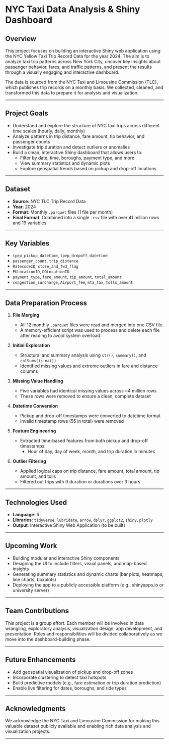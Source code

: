 # NYC Taxi Data Analysis & Shiny Dashboard

## Overview

This project focuses on building an interactive Shiny web application using the NYC Yellow Taxi Trip Record Data for the year 2024. The aim is to analyze taxi trip patterns across New York City, uncover key insights about passenger behavior, fares, and traffic patterns, and present the results through a visually engaging and interactive dashboard.

The data is sourced from the NYC Taxi and Limousine Commission (TLC), which publishes trip records on a monthly basis. We collected, cleaned, and transformed this data to prepare it for analysis and visualization.

---

## Project Goals

- Understand and explore the structure of NYC taxi trips across different time scales (hourly, daily, monthly)
- Analyze patterns in trip distance, fare amount, tip behavior, and passenger counts
- Investigate trip duration and detect outliers or anomalies
- Build a clean, interactive Shiny dashboard that allows users to:
  - Filter by date, time, boroughs, payment type, and more
  - View summary statistics and dynamic plots
  - Explore geospatial trends based on pickup and drop-off locations

---

## Dataset

- **Source**: NYC TLC Trip Record Data  
- **Year**: 2024  
- **Format**: Monthly `.parquet` files (1 file per month)  
- **Final Format**: Combined into a single `.csv` file with over 41 million rows and 19 variables

---

## Key Variables

- `tpep_pickup_datetime`, `tpep_dropoff_datetime`
- `passenger_count`, `trip_distance`
- `RatecodeID`, `store_and_fwd_flag`
- `PULocationID`, `DOLocationID`
- `payment_type`, `fare_amount`, `tip_amount`, `total_amount`
- `congestion_surcharge`, `Airport_fee`, `mta_tax`, `tolls_amount`

---

## Data Preparation Process

1. **File Merging**  
   - All 12 monthly `.parquet` files were read and merged into one CSV file.
   - A memory-efficient script was used to process and delete each file after reading to avoid system overload.

2. **Initial Exploration**  
   - Structural and summary analysis using `str()`, `summary()`, and `colSums(is.na())`  
   - Identified missing values and extreme outliers in fare and distance columns

3. **Missing Value Handling**  
   - Five variables had identical missing values across ~4 million rows
   - These rows were removed to ensure a clean, complete dataset

4. **Datetime Conversion**  
   - Pickup and drop-off timestamps were converted to datetime format
   - Invalid timestamp rows (55 in total) were removed

5. **Feature Engineering**  
   - Extracted time-based features from both pickup and drop-off timestamps:
     - Hour of day, day of week, month, and trip duration in minutes

6. **Outlier Filtering**  
   - Applied logical caps on trip distance, fare amount, total amount, tip amount, and tolls
   - Filtered out trips with 0 duration or durations over 3 hours

---

## Technologies Used

- **Language**: R
- **Libraries**: `tidyverse`, `lubridate`, `arrow`, `dplyr`, `ggplot2`, `shiny`, `plotly`
- **Output**: Interactive Shiny Web Application (to be built)

---

## Upcoming Work

- Building modular and interactive Shiny components
- Designing the UI to include filters, visual panels, and map-based insights
- Generating summary statistics and dynamic charts (bar plots, heatmaps, line charts, boxplots)
- Deploying the app to a publicly accessible platform (e.g., shinyapps.io or university server)

---

## Team Contributions

This project is a group effort. Each member will be involved in data wrangling, exploratory analysis, visualization design, app development, and presentation. Roles and responsibilities will be divided collaboratively as we move into the dashboard-building phase.

---

## Future Enhancements

- Add geospatial visualization of pickup and drop-off zones
- Incorporate clustering to detect taxi hotspots
- Build predictive models (e.g., fare estimation or trip duration prediction)
- Enable live filtering for dates, boroughs, and ride types

---

## Acknowledgments

We acknowledge the NYC Taxi and Limousine Commission for making this valuable dataset publicly available and enabling rich data analysis and visualization projects.

---
